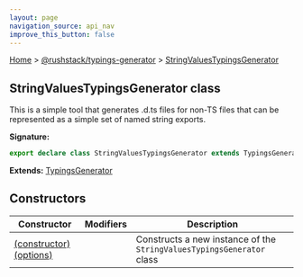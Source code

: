 ```yaml
---
layout: page
navigation_source: api_nav
improve_this_button: false
---
```



[Home](./index.md) &gt; [@rushstack/typings-generator](./typings-generator.md) &gt; [StringValuesTypingsGenerator](./typings-generator.stringvaluestypingsgenerator.md)

## StringValuesTypingsGenerator class

This is a simple tool that generates .d.ts files for non-TS files that can be represented as a simple set of named string exports.

<b>Signature:</b>

```typescript
export declare class StringValuesTypingsGenerator extends TypingsGenerator
```
<b>Extends:</b> [TypingsGenerator](./typings-generator.typingsgenerator.md)

## Constructors

|  Constructor | Modifiers | Description |
|  --- | --- | --- |
|  [(constructor)(options)](./typings-generator.stringvaluestypingsgenerator._constructor_.md) |  | Constructs a new instance of the <code>StringValuesTypingsGenerator</code> class |
